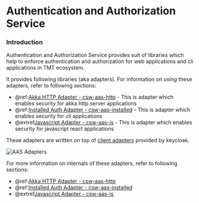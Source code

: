 # Authentication and Authorization Service

### Introduction

Authentication and Authorization Service provides suit of libraries which help to enforce authentication and authorization 
for web applications and cli applications in TMT ecosystem.

It provides following libraries (aka adapters). For information on _using_ these adapters, refer to following sections:

- @ref:[Akka HTTP Adapter - csw-aas-http](../../services/aas/csw-aas-http.md) - This is adapter which enables security for akka http server applications 
- @ref:[Installed Auth Adapter - csw-aas-installed](../../services/aas/csw-aas-installed.md) - This is adapter which enables security for cli applications 
- @extref[Javascript Adapter - csw-aas-js](csw_js:aas/csw-aas-js) - This is adapter which enables security for javascript react applications

These adapters are written on top of [client adapters](https://www.keycloak.org/docs/latest/securing_apps/index.html#what-are-client-adapters) provided by keycloak.

![AAS Adapters](aas-adapters.png) 

For more information on internals of these adapters, refer to following sections:

- @ref:[Akka HTTP Adapter - csw-aas-http](./csw-aas-http.md) 
- @ref:[Installed Auth Adapter - csw-aas-installed](./csw-aas-installed.md) 
- @extref[Javascript Adapter - csw-aas-js](csw_js:aas/csw-aas-js) 
